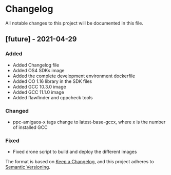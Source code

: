 # Changelog
All notable changes to this project will be documented in this file.

## [future] - 2021-04-29
### Added
- Added Changelog file
- Added OS4 SDKs image
- Added the complete development environment dockerfile
- Added OO 1.16 library in the SDK files
- Added GCC 10.3.0 image
- Added GCC 11.1.0 image
- Added flawfinder and cppcheck tools

### Changed
- ppc-amigaos-x tags change to latest-base-gccx, where x is the number of installed GCC

### Fixed
- Fixed drone script to build and deploy the different images




The format is based on [Keep a Changelog](https://keepachangelog.com/en/1.0.0/),
and this project adheres to [Semantic Versioning](https://semver.org/spec/v2.0.0.html).